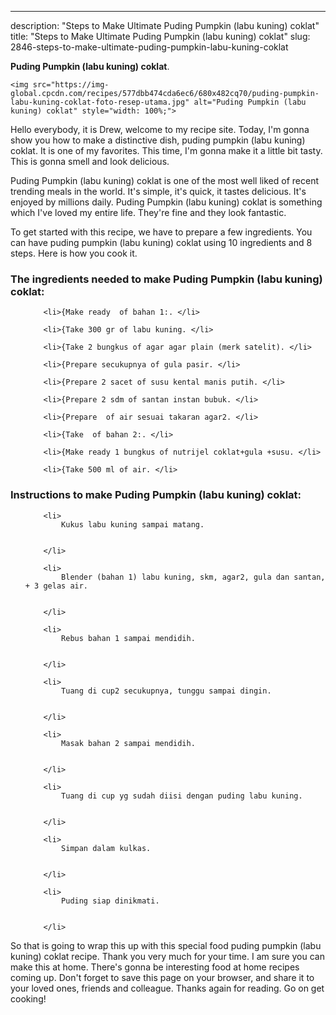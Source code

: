 ---
description: "Steps to Make Ultimate Puding Pumpkin (labu kuning) coklat"
title: "Steps to Make Ultimate Puding Pumpkin (labu kuning) coklat"
slug: 2846-steps-to-make-ultimate-puding-pumpkin-labu-kuning-coklat

<p>
	<strong>Puding Pumpkin (labu kuning) coklat</strong>. 
	
</p>
<p>
	
	<img src="https://img-global.cpcdn.com/recipes/577dbb474cda6ec6/680x482cq70/puding-pumpkin-labu-kuning-coklat-foto-resep-utama.jpg" alt="Puding Pumpkin (labu kuning) coklat" style="width: 100%;">
	
	
</p>
<p>
	Hello everybody, it is Drew, welcome to my recipe site. Today, I'm gonna show you how to make a distinctive dish, puding pumpkin (labu kuning) coklat. It is one of my favorites. This time, I'm gonna make it a little bit tasty. This is gonna smell and look delicious.
</p>
	
<p>
	Puding Pumpkin (labu kuning) coklat is one of the most well liked of recent trending meals in the world. It's simple, it's quick, it tastes delicious. It's enjoyed by millions daily. Puding Pumpkin (labu kuning) coklat is something which I've loved my entire life. They're fine and they look fantastic.
</p>
<p>
	
</p>

<p>
To get started with this recipe, we have to prepare a few ingredients. You can have puding pumpkin (labu kuning) coklat using 10 ingredients and 8 steps. Here is how you cook it.
</p>

<h3>The ingredients needed to make Puding Pumpkin (labu kuning) coklat:</h3>

<ol>
	
		<li>{Make ready  of bahan 1:. </li>
	
		<li>{Take 300 gr of labu kuning. </li>
	
		<li>{Take 2 bungkus of agar agar plain (merk satelit). </li>
	
		<li>{Prepare secukupnya of gula pasir. </li>
	
		<li>{Prepare 2 sacet of susu kental manis putih. </li>
	
		<li>{Prepare 2 sdm of santan instan bubuk. </li>
	
		<li>{Prepare  of air sesuai takaran agar2. </li>
	
		<li>{Take  of bahan 2:. </li>
	
		<li>{Make ready 1 bungkus of nutrijel coklat+gula +susu. </li>
	
		<li>{Take 500 ml of air. </li>
	
</ol>
<p>
	
</p>

<h3>Instructions to make Puding Pumpkin (labu kuning) coklat:</h3>

<ol>
	
		<li>
			Kukus labu kuning sampai matang.
			
			
		</li>
	
		<li>
			Blender (bahan 1) labu kuning, skm, agar2, gula dan santan, + 3 gelas air.
			
			
		</li>
	
		<li>
			Rebus bahan 1 sampai mendidih.
			
			
		</li>
	
		<li>
			Tuang di cup2 secukupnya, tunggu sampai dingin.
			
			
		</li>
	
		<li>
			Masak bahan 2 sampai mendidih.
			
			
		</li>
	
		<li>
			Tuang di cup yg sudah diisi dengan puding labu kuning.
			
			
		</li>
	
		<li>
			Simpan dalam kulkas.
			
			
		</li>
	
		<li>
			Puding siap dinikmati.
			
			
		</li>
	
</ol>

<p>
	
</p>

<p>
	So that is going to wrap this up with this special food puding pumpkin (labu kuning) coklat recipe. Thank you very much for your time. I am sure you can make this at home. There's gonna be interesting food at home recipes coming up. Don't forget to save this page on your browser, and share it to your loved ones, friends and colleague. Thanks again for reading. Go on get cooking!
</p>
